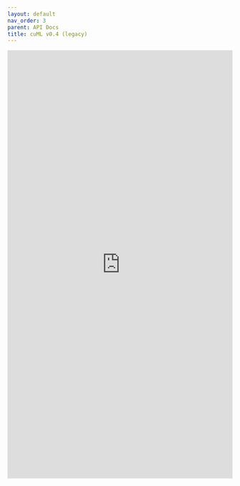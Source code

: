 ```yaml
---
layout: default
nav_order: 3
parent: API Docs
title: cuML v0.4 (legacy)
---
```


<div>
<iframe src="https://rapidsai.github.io/projects/cuml/en/0.4.0/api.html" frameborder="0" allowfullscreen width="100%" height="960px"></iframe>
</div>